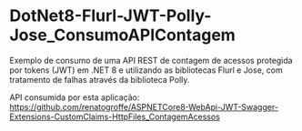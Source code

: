 # DotNet8-Flurl-JWT-Polly-Jose_ConsumoAPIContagem
Exemplo de consumo de uma API REST de contagem de acessos protegida por tokens (JWT) em .NET 8 e utilizando as bibliotecas Flurl e Jose, com tratamento de falhas através da biblioteca Polly.

API consumida por esta aplicação: https://github.com/renatogroffe/ASPNETCore8-WebApi-JWT-Swagger-Extensions-CustomClaims-HttpFiles_ContagemAcessos